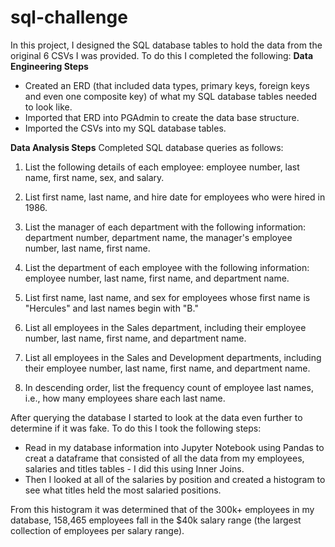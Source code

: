 # sql-challenge

In this project, I designed the SQL database tables to hold the data from the original 6 CSVs I was provided. To do this I completed the following:
**Data Engineering Steps**
* Created an ERD (that included data types, primary keys, foreign keys and even one composite key) of what my SQL database tables needed to look like.
* Imported that ERD into PGAdmin to create the data base structure.
* Imported the CSVs into my SQL database tables.

**Data Analysis Steps**
Completed SQL database queries as follows:

1. List the following details of each employee: employee number, last name, first name, sex, and salary.

2. List first name, last name, and hire date for employees who were hired in 1986.

3. List the manager of each department with the following information: department number, department name, the manager's employee number, last name, first name.

4. List the department of each employee with the following information: employee number, last name, first name, and department name.

5. List first name, last name, and sex for employees whose first name is "Hercules" and last names begin with "B."

6. List all employees in the Sales department, including their employee number, last name, first name, and department name.

7. List all employees in the Sales and Development departments, including their employee number, last name, first name, and department name.

8. In descending order, list the frequency count of employee last names, i.e., how many employees share each last name.

After querying the database I started to look at the data even further to determine if it was fake. To do this I took the following steps:
* Read in my database information into Jupyter Notebook using Pandas to creat a dataframe that consisted of all the data from my employees, salaries and titles tables - I did this using Inner Joins.
* Then I looked at all of the salaries by position and created a histogram to see what titles held the most salaried positions. 

From this histogram it was determined that of the 300k+ employees in my database, 158,465 employees fall in the $40k salary range (the largest collection of employees per salary range).